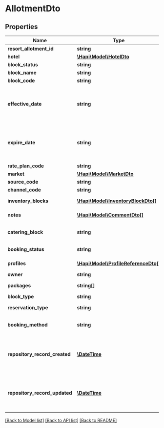 # AllotmentDto

## Properties
Name | Type | Description | Notes
------------ | ------------- | ------------- | -------------
**resort_allotment_id** | **string** |  | [optional] 
**hotel** | [**\Hapi\Model\HotelDto**](HotelDto.md) |  | [optional] 
**block_status** | **string** | Block status | [optional] 
**block_name** | **string** | Block name | [optional] 
**block_code** | **string** | Block code | [optional] 
**effective_date** | **string** | Start date of allotment in repository, in YYYY-MM-DDThh:mm:ss.sss format | [optional] 
**expire_date** | **string** | End date of allotment in repository, in YYYY-MM-DDThh:mm:ss.sss format | [optional] 
**rate_plan_code** | **string** | Rate plan code | [optional] 
**market** | [**\Hapi\Model\MarketDto**](MarketDto.md) |  | [optional] 
**source_code** | **string** | Source code | [optional] 
**channel_code** | **string** | Channel code | [optional] 
**inventory_blocks** | [**\Hapi\Model\InventoryBlockDto[]**](InventoryBlockDto.md) | Set of inventory blocks. | [optional] 
**notes** | [**\Hapi\Model\CommentDto[]**](CommentDto.md) | Set of allotment notes | [optional] 
**catering_block** | **string** | Is this a sales/catering block | [optional] 
**booking_status** | **string** | Block booking status | [optional] 
**profiles** | [**\Hapi\Model\ProfileReferenceDto[]**](ProfileReferenceDto.md) | Set of related profile references | [optional] 
**owner** | **string** | Block owner | [optional] 
**packages** | **string[]** | Block package codes | [optional] 
**block_type** | **string** | Block type | [optional] 
**reservation_type** | **string** | Block reservation type | [optional] 
**booking_method** | **string** | Method in which the block was booked | [optional] 
**repository_record_created** | [**\DateTime**](\DateTime.md) | Record create date in repository, in YYYY-MM-DDThh:mm:ss.sss format | [optional] 
**repository_record_updated** | [**\DateTime**](\DateTime.md) | Record update date in repository, in YYYY-MM-DDThh:mm:ss.sss format | [optional] 

[[Back to Model list]](../README.md#documentation-for-models) [[Back to API list]](../README.md#documentation-for-api-endpoints) [[Back to README]](../README.md)

